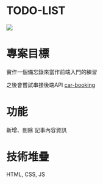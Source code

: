 # TODO-LIST
![](https://hackmd.io/_uploads/ryO5W9Po2.png)
# 專案目標
實作一個備忘錄來當作前端入門的練習

之後會嘗試串接後端API [car-booking](https://github.com/diverwil1995/car-booking)
# 功能
新增、刪除 記事內容資訊
# 技術堆疊
HTML, CSS, JS